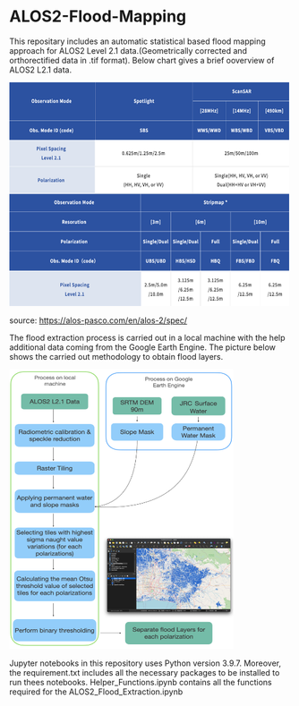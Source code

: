 # ALOS2-Flood-Mapping

This repositary includes an automatic statistical based flood mapping approach for ALOS2 Level 2.1 data.(Geometrically corrected and orthorectified data in .tif format).
Below chart gives a brief ooverview of ALOS2 L2.1 data.

<img src="./images/alos2.png"  width="500" height="400">

source: https://alos-pasco.com/en/alos-2/spec/

The flood extraction process is carried out in  a local machine with the help additional data coming from the Google Earth Engine. The picture below shows the carried out methodology to obtain flood layers.

<img src="./images/method.png"  width="400" height="500">

Jupyter notebooks in this repository uses Python version 3.9.7. Moreover, the requirement.txt includes all the necessary packages to be installed  to run thees notebooks. Helper_Functions.ipynb contains all the functions required for the ALOS2_Flood_Extraction.ipynb
